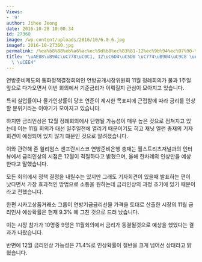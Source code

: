 ```yaml
---
Views:
- '9'
author: Jihee Jeong
date: 2016-10-28 10:00:34
id: 27360
image: /wp-content/uploads/2016/10/6.0-6.jpg
imagef: 2016-10-27360.jpg
permalink: /%ea%b8%88%eb%a6%ac%ec%9d%b8%ec%83%81-12%ec%9b%94%ec%97%90-%ec%9d%b4%eb%a4%84%ec%a7%88-%ea%b0%80%eb%8a%a5%ec%84%b1-%ec%bb%a4/
title: "\uAE08\uB9AC\uC778\uC0C1, 12\uC6D4\uC5D0 \uC774\uB904\uC9C8 \uAC00\uB2A5\uC131\
  \ \uCEE4"
---
```


연방준비제도의 통화정책결정회의인 연방공개시장위원회 11월 정례회의가 불과 1주일 앞으로 다가오면서 이번 회의에서 기준금리가 이뤄질지 관심이 모아지고 있습니다.

특히 실업률이나 물가인상률이 당초 연준이 제시한 목표피에 근접함에 따라 금리를 인상할 분위기라는 이야기가 모아지고 있습니다.

하지만 금리인상은 12월 정례회의에사 단행될 가능성이 매우 높은 것으로 점쳐지고 있는데 이는 11월 회의가 대선 일주일전에 열리기 때문이기도 히고 재닛 옐런 총재의 기자회견이 예정되어 있지 않기 떄문인 것으로 알려졌습니다.

이와 관련해 존 윌리엄스 샌프란시스코 연방준비은행 총재는 월스트리츠저널과의 인터뷰에서 금리인상의 시점은 12월이 적절하다고 밝혔으며, 올해 한차례의 인상만을 예상한다고 말했습니다.

모든 회의에서 정책 결정을 내릴수는 있지만 그래도 기자회견이 있을때 발표하는 편이 낫다면서 가장 효과적인 방법으로 소통을 원하는데 금리인상의 과정 초기에 있기 때문이라고 전했습니다.

한편 시카고상품거래소 그룹이 연방기금금리선물 가격을 토대로 산출한 시장의 11월 금리인사 예상확률은 현재 9.3% 에 그친 것으로 드러 났습니다.

이는 시장 참가가 10명중 9멍은 11월회의에서 금리가 동결될것으로 예상을 했었다는 결과가 나왔습니다.

반면에 12월 금리인상 가능성은 71.4%로 인상확률이 절반을 크게 넘어선 상태라고 밝혔습니다.

&nbsp;

&nbsp;